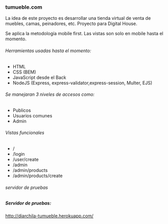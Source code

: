 ### tumueble.com 
La idea de este proyecto es desarrollar una tienda virtual de venta de muebles, camas, peinadores, etc.
Proyecto para Digital House.

Se aplica la metodología mobile first.
Las vistas son solo en mobile hasta el momento.

###### Herramientas usadas hasta el momento:
- HTML
- CSS (BEM)
- JavaScript desde el Back
- NodeJS (Express, express-validator,express-session, Multer, EJS) 

###### Se manejaran 3 niveles de accesos como:
- Publicos
- Usuarios comunes
- Admin

###### Vistas funcionales
- /
- /login
- /user/create
- /admin
- /admin/products
- /admin/products/create

###### servidor de pruebas


##### Servidor de pruebas:
http://diarchila-tumueble.herokuapp.com/
